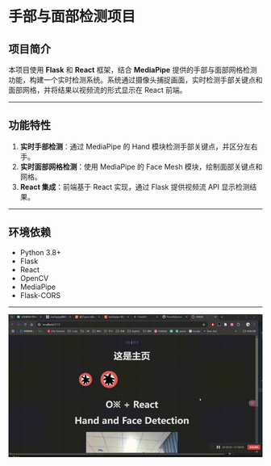 # 手部与面部检测项目

## 项目简介
本项目使用 **Flask** 和 **React** 框架，结合 **MediaPipe** 提供的手部与面部网格检测功能，构建一个实时检测系统。系统通过摄像头捕捉画面，实时检测手部关键点和面部网格，并将结果以视频流的形式显示在 React 前端。

---

## 功能特性
1. **实时手部检测**：通过 MediaPipe 的 Hand 模块检测手部关键点，并区分左右手。
2. **实时面部网格检测**：使用 MediaPipe 的 Face Mesh 模块，绘制面部关键点和网格。
3. **React 集成**：前端基于 React 实现，通过 Flask 提供视频流 API 显示检测结果。

---

## 环境依赖
- Python 3.8+
- Flask
- React
- OpenCV
- MediaPipe
- Flask-CORS

---
![效果](https://github.com/h0uu0h/Kazoo/blob/main/test.gif)
